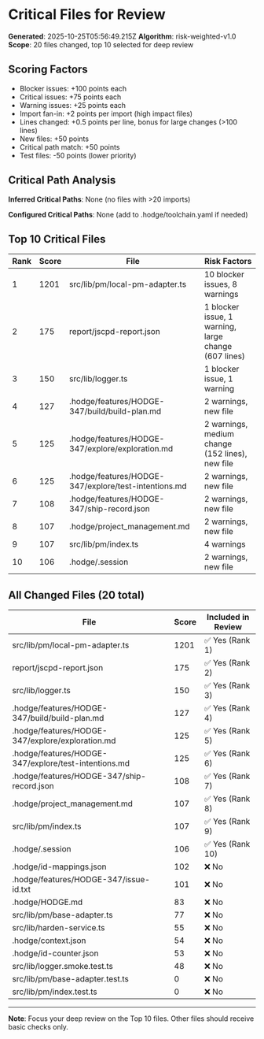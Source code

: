 # Critical Files for Review

**Generated**: 2025-10-25T05:56:49.215Z
**Algorithm**: risk-weighted-v1.0
**Scope**: 20 files changed, top 10 selected for deep review

## Scoring Factors

- Blocker issues: +100 points each
- Critical issues: +75 points each
- Warning issues: +25 points each
- Import fan-in: +2 points per import (high impact files)
- Lines changed: +0.5 points per line, bonus for large changes (>100 lines)
- New files: +50 points
- Critical path match: +50 points
- Test files: -50 points (lower priority)

## Critical Path Analysis

**Inferred Critical Paths**: None (no files with >20 imports)

**Configured Critical Paths**: None (add to .hodge/toolchain.yaml if needed)

## Top 10 Critical Files

| Rank | Score | File | Risk Factors |
|------|-------|------|-------------|
| 1 | 1201 | src/lib/pm/local-pm-adapter.ts | 10 blocker issues, 8 warnings |
| 2 | 175 | report/jscpd-report.json | 1 blocker issue, 1 warning, large change (607 lines) |
| 3 | 150 | src/lib/logger.ts | 1 blocker issue, 1 warning |
| 4 | 127 | .hodge/features/HODGE-347/build/build-plan.md | 2 warnings, new file |
| 5 | 125 | .hodge/features/HODGE-347/explore/exploration.md | 2 warnings, medium change (152 lines), new file |
| 6 | 125 | .hodge/features/HODGE-347/explore/test-intentions.md | 2 warnings, new file |
| 7 | 108 | .hodge/features/HODGE-347/ship-record.json | 2 warnings, new file |
| 8 | 107 | .hodge/project_management.md | 2 warnings, new file |
| 9 | 107 | src/lib/pm/index.ts | 4 warnings |
| 10 | 106 | .hodge/.session | 2 warnings, new file |

## All Changed Files (20 total)

| File | Score | Included in Review |
|------|-------|-----------------|
| src/lib/pm/local-pm-adapter.ts | 1201 | ✅ Yes (Rank 1) |
| report/jscpd-report.json | 175 | ✅ Yes (Rank 2) |
| src/lib/logger.ts | 150 | ✅ Yes (Rank 3) |
| .hodge/features/HODGE-347/build/build-plan.md | 127 | ✅ Yes (Rank 4) |
| .hodge/features/HODGE-347/explore/exploration.md | 125 | ✅ Yes (Rank 5) |
| .hodge/features/HODGE-347/explore/test-intentions.md | 125 | ✅ Yes (Rank 6) |
| .hodge/features/HODGE-347/ship-record.json | 108 | ✅ Yes (Rank 7) |
| .hodge/project_management.md | 107 | ✅ Yes (Rank 8) |
| src/lib/pm/index.ts | 107 | ✅ Yes (Rank 9) |
| .hodge/.session | 106 | ✅ Yes (Rank 10) |
| .hodge/id-mappings.json | 102 | ❌ No |
| .hodge/features/HODGE-347/issue-id.txt | 101 | ❌ No |
| .hodge/HODGE.md | 83 | ❌ No |
| src/lib/pm/base-adapter.ts | 77 | ❌ No |
| src/lib/harden-service.ts | 55 | ❌ No |
| .hodge/context.json | 54 | ❌ No |
| .hodge/id-counter.json | 53 | ❌ No |
| src/lib/logger.smoke.test.ts | 48 | ❌ No |
| src/lib/pm/base-adapter.test.ts | 0 | ❌ No |
| src/lib/pm/index.test.ts | 0 | ❌ No |

---
**Note**: Focus your deep review on the Top 10 files. Other files should receive basic checks only.
